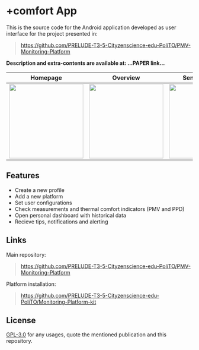 # +comfort App

This is the source code for the Android application developed as user interface for the project presented in:
> https://github.com/PRELUDE-T3-5-Cityzenscience-edu-PoliTO/PMV-Monitoring-Platform

**Description and extra-contents are available at: ...PAPER link...**

Homepage                   |  Overview                 | Sensor Network        | Notification        | Dashboard           |
:-------------------------:|:-------------------------:|:---------------------:|:-------------------:|:-------------------:|
<img src="https://github.com/PRELUDE-T3-5-Cityzenscience-edu-PoliTO/myComfort/blob/main/pictures/homepage.jpg" width="200">  |  <img src="https://github.com/PRELUDE-T3-5-Cityzenscience-edu-PoliTO/myComfort/blob/main/pictures/overview.jpg" width="200">  | <img src="https://github.com/PRELUDE-T3-5-Cityzenscience-edu-PoliTO/myComfort/blob/main/pictures/network.jpg" width="200"> | <img src="https://github.com/PRELUDE-T3-5-Cityzenscience-edu-PoliTO/myComfort/blob/main/pictures/notification.jpg" width="200"> | <img src="https://github.com/PRELUDE-T3-5-Cityzenscience-edu-PoliTO/myComfort/blob/main/pictures/dashboard.jpg" width="200"> 


## Features
* Create a new profile
* Add a new platform
* Set user configurations
* Check measurements and thermal comfort indicators (PMV and PPD)
* Open personal dashboard with historical data
* Recieve tips, notifications and alerting

## Links
Main repository:
> https://github.com/PRELUDE-T3-5-Cityzenscience-edu-PoliTO/PMV-Monitoring-Platform

Platform installation:
>https://github.com/PRELUDE-T3-5-Cityzenscience-edu-PoliTO/Monitoring-Platform-kit

## License
[GPL-3.0](./LICENSE) for any usages, quote the mentioned publication and this repository.
